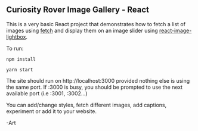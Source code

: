 ## Curiosity Rover Image Gallery - React
This is a very basic React project that demonstrates how to fetch a list of images using [fetch](https://developer.mozilla.org/en-US/docs/Web/API/Fetch_API) and display them on an image slider using [react-image-lightbox](https://github.com/ealemda2/react-image-lightbox).

To run:
```
npm install
```

```
yarn start
```

The site should run on http://localhost:3000 provided nothing else is using the same port. If :3000 is busy, you should be prompted to use the next available port (i.e :3001, :3002...)

You can add/change styles, fetch different images, add captions, experiment or add it to your website.

-Art
